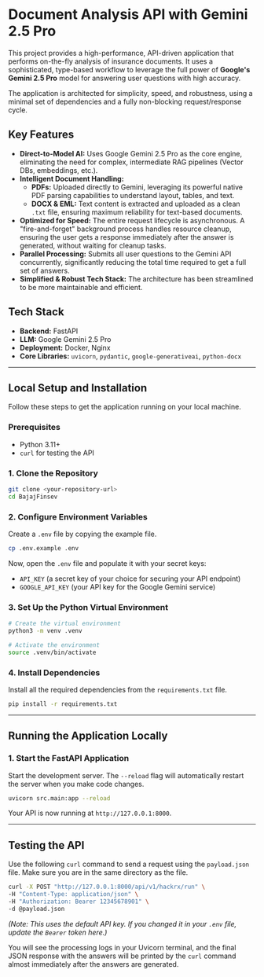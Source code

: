 # Document Analysis API with Gemini 2.5 Pro

This project provides a high-performance, API-driven application that performs on-the-fly analysis of insurance documents. It uses a sophisticated, type-based workflow to leverage the full power of **Google's Gemini 2.5 Pro** model for answering user questions with high accuracy.

The application is architected for simplicity, speed, and robustness, using a minimal set of dependencies and a fully non-blocking request/response cycle.

## Key Features

*   **Direct-to-Model AI:** Uses Google Gemini 2.5 Pro as the core engine, eliminating the need for complex, intermediate RAG pipelines (Vector DBs, embeddings, etc.).
*   **Intelligent Document Handling:**
    *   **PDFs:** Uploaded directly to Gemini, leveraging its powerful native PDF parsing capabilities to understand layout, tables, and text.
    *   **DOCX & EML:** Text content is extracted and uploaded as a clean `.txt` file, ensuring maximum reliability for text-based documents.
*   **Optimized for Speed:** The entire request lifecycle is asynchronous. A "fire-and-forget" background process handles resource cleanup, ensuring the user gets a response immediately after the answer is generated, without waiting for cleanup tasks.
*   **Parallel Processing:** Submits all user questions to the Gemini API concurrently, significantly reducing the total time required to get a full set of answers.
*   **Simplified & Robust Tech Stack:** The architecture has been streamlined to be more maintainable and efficient.

## Tech Stack

*   **Backend:** FastAPI
*   **LLM:** Google Gemini 2.5 Pro
*   **Deployment:** Docker, Nginx
*   **Core Libraries:** `uvicorn`, `pydantic`, `google-generativeai`, `python-docx`

---

## Local Setup and Installation

Follow these steps to get the application running on your local machine.

### Prerequisites

*   Python 3.11+
*   `curl` for testing the API

### 1. Clone the Repository

```bash
git clone <your-repository-url>
cd BajajFinsev
```

### 2. Configure Environment Variables

Create a `.env` file by copying the example file.

```bash
cp .env.example .env
```

Now, open the `.env` file and populate it with your secret keys:
*   `API_KEY` (a secret key of your choice for securing your API endpoint)
*   `GOOGLE_API_KEY` (your API key for the Google Gemini service)

### 3. Set Up the Python Virtual Environment

```bash
# Create the virtual environment
python3 -m venv .venv

# Activate the environment
source .venv/bin/activate
```

### 4. Install Dependencies

Install all the required dependencies from the `requirements.txt` file.

```bash
pip install -r requirements.txt
```

---

## Running the Application Locally

### 1. Start the FastAPI Application

Start the development server. The `--reload` flag will automatically restart the server when you make code changes.

```bash
uvicorn src.main:app --reload
```

Your API is now running at `http://127.0.0.1:8000`.

---

## Testing the API

Use the following `curl` command to send a request using the `payload.json` file. Make sure you are in the same directory as the file.

```bash
curl -X POST "http://127.0.0.1:8000/api/v1/hackrx/run" \
-H "Content-Type: application/json" \
-H "Authorization: Bearer 12345678901" \
-d @payload.json
```
*(Note: This uses the default API key. If you changed it in your `.env` file, update the `Bearer` token here.)*

You will see the processing logs in your Uvicorn terminal, and the final JSON response with the answers will be printed by the `curl` command almost immediately after the answers are generated.

```